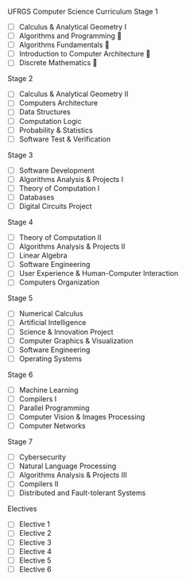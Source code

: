 UFRGS Computer Science Curriculum
Stage 1

- [ ] Calculus & Analytical Geometry I
- [ ] Algorithms and Programming 🔄
- [ ] Algorithms Fundamentals 🔄
- [ ] Introduction to Computer Architecture 🔄
- [ ] Discrete Mathematics 🔄

Stage 2
- [ ] Calculus & Analytical Geometry II
- [ ] Computers Architecture
- [ ] Data Structures
- [ ] Computation Logic
- [ ] Probability & Statistics
- [ ] Software Test & Verification

Stage 3
- [ ] Software Development
- [ ] Algorithms Analysis & Projects I 
- [ ] Theory of Computation I 
- [ ] Databases
- [ ] Digital Circuits Project

Stage 4
- [ ] Theory of Computation II
- [ ] Algorithms Analysis & Projects II
- [ ] Linear Algebra
- [ ] Software Engineering
- [ ] User Experience & Human-Computer Interaction
- [ ] Computers Organization

Stage 5
- [ ] Numerical Calculus
- [ ] Artificial Intelligence
- [ ] Science & Innovation Project
- [ ] Computer Graphics & Visualization
- [ ] Software Engineering
- [ ] Operating Systems

Stage 6
- [ ] Machine Learning
- [ ] Compilers I
- [ ] Parallel Programming
- [ ] Computer Vision & Images Processing
- [ ] Computer Networks

Stage 7
- [ ] Cybersecurity
- [ ] Natural Language Processing
- [ ] Algorithms Analysis & Projects III
- [ ] Compilers II
- [ ] Distributed and Fault-tolerant Systems

Electives
- [ ] Elective 1
- [ ] Elective 2
- [ ] Elective 3
- [ ] Elective 4
- [ ] Elective 5
- [ ] Elective 6
